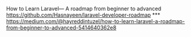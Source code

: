 How to Learn Laravel— A roadmap from beginner to advanced <br>
https://github.com/Hasnayeen/laravel-developer-roadmap  ***<br> 
https://medium.com/@hayreddintuzel/how-to-learn-laravel-a-roadmap-from-beginner-to-advanced-5414640362e8
